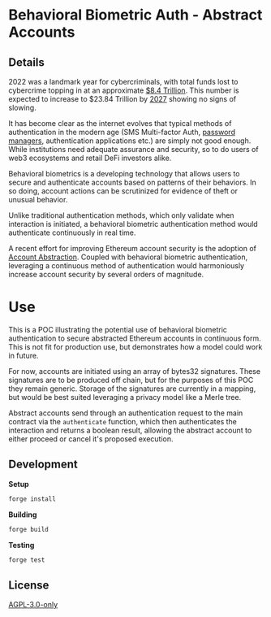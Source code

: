 # Behavioral Biometric Auth - Abstract Accounts

## Details

2022 was a landmark year for cybercriminals, with total funds lost to cybercrime topping in at an approximate [$8.4 Trillion](https://www.statista.com/chart/28878/expected-cost-of-cybercrime-until-2027/). This number is expected to increase to $23.84 Trillion by [2027](https://www.statista.com/chart/28878/expected-cost-of-cybercrime-until-2027/) showing no signs of slowing.

It has become clear as the internet evolves that typical methods of authentication in the modern age (SMS Multi-factor Auth, [password managers](https://blog.lastpass.com/2022/12/notice-of-recent-security-incident/), authentication applications etc.) are simply not good enough. While institutions need adequate assurance and security, so to do users of web3 ecosystems and retail DeFi investors alike.

Behavioral biometrics is a developing technology that allows users to secure and authenticate accounts based on patterns of their behaviors. In so doing, account actions can be scrutinized for evidence of theft or unusual behavior.

Unlike traditional authentication methods, which only validate when interaction is initiated, a behavioral biometric authentication method would authenticate continuously in real time.

A recent effort for improving Ethereum account security is the adoption of [Account Abstraction](https://notes.ethereum.org/@vbuterin/account_abstraction_roadmap). Coupled with behavioral biometric authentication, leveraging a continuous method of authentication would harmoniously increase account security by several orders of magnitude.

# Use

This is a POC illustrating the potential use of behavioral biometric authentication to secure abstracted Ethereum accounts in continuous form. This is not fit for production use, but demonstrates how a model could work in future.

For now, accounts are initiated using an array of bytes32 signatures. These signatures are to be produced off chain, but for the purposes of this POC they remain generic. Storage of the signatures are currently in a mapping, but would be best suited leveraging a privacy model like a Merle tree.

Abstract accounts send through an authentication request to the main contract via the `authenticate` function, which then authenticates the interaction and returns a boolean result, allowing the abstract account to either proceed or cancel it's proposed execution.

## Development

**Setup**
```bash
forge install
```

**Building**
```bash
forge build
```

**Testing**
```bash
forge test
```




## License

[AGPL-3.0-only](https://github.com/0xKoda/bio-auth/blob/main/LICENSE)
